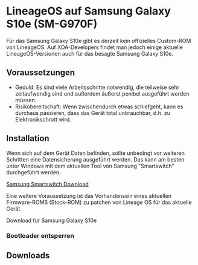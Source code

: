 # LineageOS auf Samsung Galaxy S10e (SM-G970F)

Für das Samsung Galaxy S10e gibt es derzeit kein offizielles Custom-ROM von LineageOS. Auf XDA-Developers findet man jedoch einige aktuelle LineageOS-Versionen auch für das besagte Samsung Galaxy S10e.

## Voraussetzungen

- Geduld: Es sind viele Arbeitsschritte notwendig, die teilweise sehr zeitaufwendig sind und außerdem äußerst penibel ausgeführt werden müssen. 
- Risikobereitschaft: Wenn zwischendurch etwas schiefgeht, kann es durchaus passieren, dass das Gerät total unbrauchbar, d.h. zu Elektronikschrott wird. 

## Installation

Wenn sich auf dem Gerät Daten befinden, sollte unbedingt vor weiteren Schritten eine Datensicherung ausgeführt werden. Das kann am besten unter Windows mit dem aktuellen Tool von Samsung "Smartswitch" durchgeführt werden.

[Samsung Smartswitch Download](https://www.samsung.com/de/apps/smart-switch/)

Eine weitere Voraussetzung ist das Vorhandensein eines aktuellen Firmware-ROMS (Stock-ROM) zu patchen von Lineage OS für das aktuelle Gerät.

Download für Samsung Galaxy S10e 

### Bootloader entsperren

## Downloads
